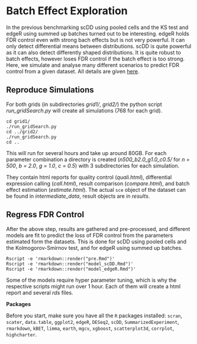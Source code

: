 # Batch Effect Exploration

In the previous benchmarking scDD using pooled cells and the KS test
and edgeR using summed up batches turned out to be interesting.
edgeR holds FDR control even with strong bach effects but is not very powerful.
It can only detect differential means between distributions.
scDD is quite powerful as it can also detect differently shaped distributions.
It is quite robust to batch effects, however loses FDR control if the batch effect is too strong.
Here, we simulate and analyse many different scenarios to predict FDR control from a given dataset.
All details are given [here](http://b210-research.dkfz.de/computational-genome-biology/scRNAseq/batchEffect_explo/).

## Reproduce Simulations

For both grids (in subdirectories *grid1/*, *grid2/*) the python script
*run_gridSearch.py* will create all simulations (768 for each grid).

    cd grid1/
    ./run_gridSearch.py
    cd ../grid2/
    ./run_gridSearch.py
    cd ..

This will run for several hours and take up around 80GB.
For each parameter combination a directory is created
(*n500_b2.0_g1.0_c0.5/* for *n = 500*, *b = 2.0*, *g = 1.0*, *c = 0.5*)
with 3 subdirectories for each simulation.

They contain html reports for quality control (*quali.html*), differential expression calling
(*call.html*), result comparison (*compare.html*), and batch effect estimation
(*estimate.html*).
The actual `sce` object of the dataset can be found in *intermediate_data*, result objects are in *results*.

## Regress FDR Control

After the above step, results are gathered and pre-processed,
and different models are fit to predict the loss of FDR control from the
parameters estimated form the datasets.
This is done for scDD using pooled cells and the Kolmogorov-Smirnov test,
and for edgeR using summed up batches.

    Rscript -e 'rmarkdown::render("pre.Rmd")'
    Rscript -e 'rmarkdown::render("model_scDD.Rmd")'
    Rscript -e 'rmarkdown::render("model_edgeR.Rmd")'

Some of the models require hyper parameter tuning,
which is why the respective scripts might run over 1 hour.
Each of them will create a html report and several  *rds* files.

**Packages**

Before you start, make sure you have all the `R` packages installed:
`scran`, `scater`, `data.table`, `ggplot2`, `edgeR`, `DESeq2`, `scDD`, `SummarizedExperiment`, `rmarkdown`,
`kBET`, `limma`, `earth`, `mgcv`, `xgboost`, `scatterplot3d`, `corrplot`, `highcharter`.
